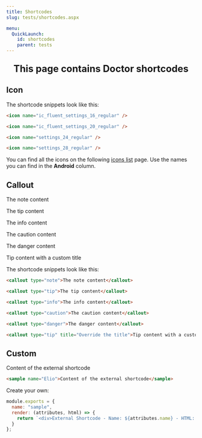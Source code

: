 ```yaml
---
title: Shortcodes
slug: tests/shortcodes.aspx

menu:
  QuickLaunch:
    id: shortcodes
    parent: tests
---
```



<p style="text-align:center;font-weight:bold;font-size:25px">This page contains Doctor shortcodes</p>

## Icon

<icon name="ic_fluent_settings_16_regular" />

<icon name="ic_fluent_settings_20_regular" />

<icon name="settings_24_regular" />

<icon name="settings_28_regular" />

The shortcode snippets look like this:

```html
<icon name="ic_fluent_settings_16_regular" />

<icon name="ic_fluent_settings_20_regular" />

<icon name="settings_24_regular" />

<icon name="settings_28_regular" />
```

<callout type="note">You can find all the icons on the following [icons list](https://github.com/microsoft/fluentui-system-icons/blob/master/icons.md) page. Use the names you can find in the **Android** column.</callout>

## Callout

<callout type="note">The note content</callout>

<callout type="tip">The tip content</callout>

<callout type="info">The info content</callout>

<callout type="caution">The caution content</callout>

<callout type="danger">The danger content</callout>

<callout type="tip" title="Override the title">Tip content with a custom title</callout>

The shortcode snippets look like this:

```html
<callout type="note">The note content</callout>

<callout type="tip">The tip content</callout>

<callout type="info">The info content</callout>

<callout type="caution">The caution content</callout>

<callout type="danger">The danger content</callout>

<callout type="tip" title="Override the title">Tip content with a custom title</callout>
```

## Custom

<sample name="Elio">Content of the external shortcode</sample>

```html
<sample name="Elio">Content of the external shortcode</sample>
```

Create your own:

```javascript
module.exports = {
  name: "sample",
  render: (attributes, html) => {
    return `<div>External Shortcode - Name: ${attributes.name} - HTML: ${html}</div>`
  }
};
```